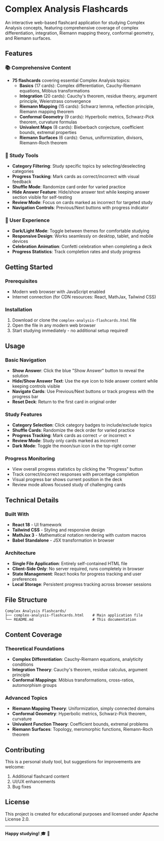 # Complex Analysis Flashcards

An interactive web-based flashcard application for studying Complex Analysis concepts, featuring comprehensive coverage of complex differentiation, integration, Riemann mapping theory, conformal geometry, and Riemann surfaces.

## Features

### 📚 Comprehensive Content
- **75 flashcards** covering essential Complex Analysis topics:
  - **Basics** (17 cards): Complex differentiation, Cauchy-Riemann equations, Möbius transformations
  - **Integration** (20 cards): Cauchy's theorem, residue theory, argument principle, Weierstrass convergence
  - **Riemann Mapping** (15 cards): Schwarz lemma, reflection principle, Riemann mapping theorem
  - **Conformal Geometry** (9 cards): Hyperbolic metrics, Schwarz-Pick theorem, curvature formulas
  - **Univalent Maps** (8 cards): Bieberbach conjecture, coefficient bounds, extremal properties
  - **Riemann Surfaces** (6 cards): Genus, uniformization, divisors, Riemann-Roch theorem

### 🎯 Study Tools
- **Category Filtering**: Study specific topics by selecting/deselecting categories
- **Progress Tracking**: Mark cards as correct/incorrect with visual feedback
- **Shuffle Mode**: Randomize card order for varied practice
- **Hide Answer Feature**: Hide/show answer text while keeping answer section visible for self-testing
- **Review Mode**: Focus on cards marked as incorrect for targeted study
- **Navigation Controls**: Previous/Next buttons with progress indicator

### 🌙 User Experience
- **Dark/Light Mode**: Toggle between themes for comfortable studying
- **Responsive Design**: Works seamlessly on desktop, tablet, and mobile devices
- **Celebration Animation**: Confetti celebration when completing a deck
- **Progress Statistics**: Track completion rates and study progress

## Getting Started

### Prerequisites
- Modern web browser with JavaScript enabled
- Internet connection (for CDN resources: React, MathJax, Tailwind CSS)

### Installation
1. Download or clone the `complex-analysis-flashcards.html` file
2. Open the file in any modern web browser
3. Start studying immediately - no additional setup required!

## Usage

### Basic Navigation
- **Show Answer**: Click the blue "Show Answer" button to reveal the solution
- **Hide/Show Answer Text**: Use the eye icon to hide answer content while keeping controls visible
- **Navigate Cards**: Use Previous/Next buttons or track progress with the progress bar
- **Reset Deck**: Return to the first card in original order

### Study Features
- **Category Selection**: Click category badges to include/exclude topics
- **Shuffle Cards**: Randomize the deck order for varied practice
- **Progress Tracking**: Mark cards as correct ✓ or incorrect ✗
- **Review Mode**: Study only cards marked as incorrect
- **Dark Mode**: Toggle the moon/sun icon in the top-right corner

### Progress Monitoring
- View overall progress statistics by clicking the "Progress" button
- Track correct/incorrect responses with percentage completion
- Visual progress bar shows current position in the deck
- Review mode allows focused study of challenging cards

## Technical Details

### Built With
- **React 18** - UI framework
- **Tailwind CSS** - Styling and responsive design
- **MathJax 3** - Mathematical notation rendering with custom macros
- **Babel Standalone** - JSX transformation in browser

### Architecture
- **Single File Application**: Entirely self-contained HTML file
- **Client-Side Only**: No server required, runs completely in browser
- **State Management**: React hooks for progress tracking and user preferences
- **Local Storage**: Persistent progress tracking across browser sessions

## File Structure
```
Complex Analysis Flashcards/
├── complex-analysis-flashcards.html    # Main application file
└── README.md                           # This documentation
```

## Content Coverage

### Theoretical Foundations
- **Complex Differentiation**: Cauchy-Riemann equations, analyticity conditions
- **Integration Theory**: Cauchy's theorem, residue calculus, argument principle
- **Conformal Mappings**: Möbius transformations, cross-ratios, automorphism groups

### Advanced Topics
- **Riemann Mapping Theory**: Uniformization, simply connected domains
- **Conformal Geometry**: Hyperbolic metrics, Schwarz-Pick theorem, curvature
- **Univalent Function Theory**: Coefficient bounds, extremal problems
- **Riemann Surfaces**: Topology, meromorphic functions, Riemann-Roch theorem

## Contributing

This is a personal study tool, but suggestions for improvements are welcome:

1. Additional flashcard content
2. UI/UX enhancements
3. Bug fixes

## License

This project is created for educational purposes and licensed under Apache License 2.0. 

---

**Happy studying!** 🎓 📐